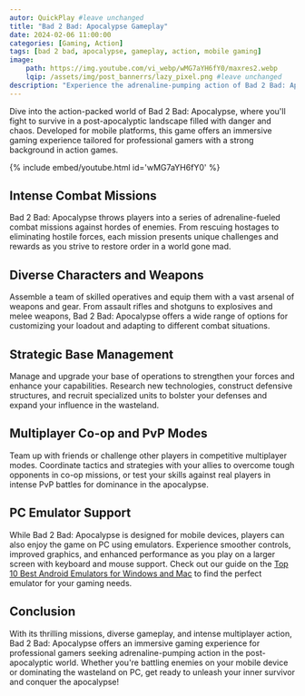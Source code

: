 ```yaml
---
autor: QuickPlay #leave unchanged
title: "Bad 2 Bad: Apocalypse Gameplay"
date: 2024-02-06 11:00:00
categories: [Gaming, Action]
tags: [bad 2 bad, apocalypse, gameplay, action, mobile gaming]
image: 
    path: https://img.youtube.com/vi_webp/wMG7aYH6fY0/maxres2.webp 
    lqip: /assets/img/post_bannerrs/lazy_pixel.png #leave unchanged
description: "Experience the adrenaline-pumping action of Bad 2 Bad: Apocalypse, a thrilling mobile game that puts you in the midst of intense battles and daring missions. Learn about its exciting gameplay, unique features, and how to dominate the apocalypse on both mobile and PC with emulators."
---
```


Dive into the action-packed world of Bad 2 Bad: Apocalypse, where you'll fight to survive in a post-apocalyptic landscape filled with danger and chaos. Developed for mobile platforms, this game offers an immersive gaming experience tailored for professional gamers with a strong background in action games.

{% include embed/youtube.html id='wMG7aYH6fY0' %}

## Intense Combat Missions
Bad 2 Bad: Apocalypse throws players into a series of adrenaline-fueled combat missions against hordes of enemies. From rescuing hostages to eliminating hostile forces, each mission presents unique challenges and rewards as you strive to restore order in a world gone mad.

## Diverse Characters and Weapons
Assemble a team of skilled operatives and equip them with a vast arsenal of weapons and gear. From assault rifles and shotguns to explosives and melee weapons, Bad 2 Bad: Apocalypse offers a wide range of options for customizing your loadout and adapting to different combat situations.

## Strategic Base Management
Manage and upgrade your base of operations to strengthen your forces and enhance your capabilities. Research new technologies, construct defensive structures, and recruit specialized units to bolster your defenses and expand your influence in the wasteland.

## Multiplayer Co-op and PvP Modes
Team up with friends or challenge other players in competitive multiplayer modes. Coordinate tactics and strategies with your allies to overcome tough opponents in co-op missions, or test your skills against real players in intense PvP battles for dominance in the apocalypse.

## PC Emulator Support
While Bad 2 Bad: Apocalypse is designed for mobile devices, players can also enjoy the game on PC using emulators. Experience smoother controls, improved graphics, and enhanced performance as you play on a larger screen with keyboard and mouse support. Check out our guide on the [Top 10 Best Android Emulators for Windows and Mac](https://quickplaymobile.github.io/posts/Top-10-Best-Android-Emulators-for-Windows-and-Mac/) to find the perfect emulator for your gaming needs.

## Conclusion
With its thrilling missions, diverse gameplay, and intense multiplayer action, Bad 2 Bad: Apocalypse offers an immersive gaming experience for professional gamers seeking adrenaline-pumping action in the post-apocalyptic world. Whether you're battling enemies on your mobile device or dominating the wasteland on PC, get ready to unleash your inner survivor and conquer the apocalypse!

